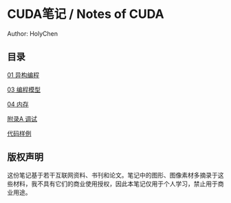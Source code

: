 # CUDA笔记 / Notes of CUDA

Author: HolyChen

## 目录

[01 异构编程](./cuda_01.md)


[03 编程模型](./cuda_03.md)

[04 内存](./cuda_04.md)

[附录A 调试](./cuda_appendix_A.md)

[代码样例](./code/samples/code_list.md)

## 版权声明

这份笔记基于若干互联网资料、书刊和论文。笔记中的图形、图像素材多摘录于这些材料，我不具有它们的商业使用授权，因此本笔记仅用于个人学习，禁止用于商业用途。

